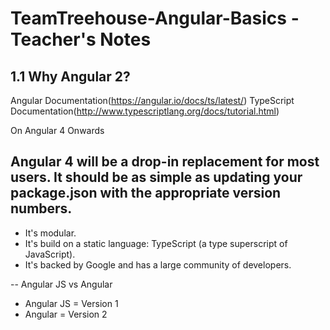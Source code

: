 # TeamTreehouse-Angular-Basics - Teacher's Notes

## 1.1 Why Angular 2?
Angular Documentation(https://angular.io/docs/ts/latest/)
TypeScript Documentation(http://www.typescriptlang.org/docs/tutorial.html)

On Angular 4 Onwards

Angular 4 will be a drop-in replacement for most users. It should be as simple as updating your package.json with the appropriate version numbers.
--- 
- It's modular.
- It's build on a static language: TypeScript (a type superscript of JavaScript).
- It's backed by Google and has a large community of developers.

-- Angular JS vs Angular
- Angular JS = Version 1
- Angular = Version 2